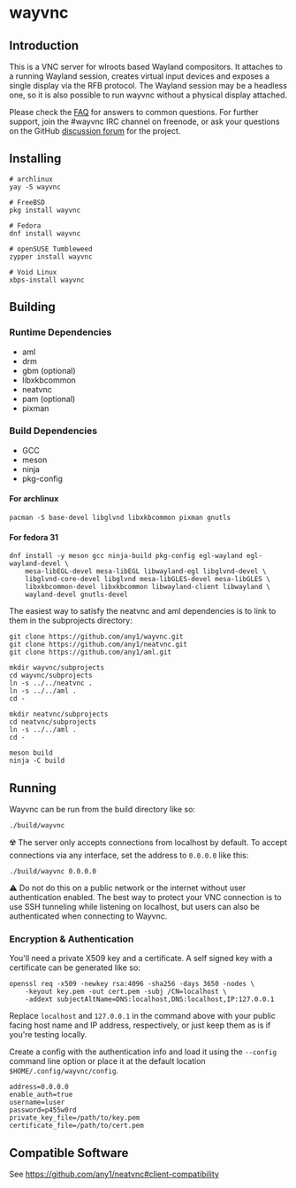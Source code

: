 # wayvnc

## Introduction
This is a VNC server for wlroots based Wayland compositors. It attaches to a
running Wayland session, creates virtual input devices and exposes a single
display via the RFB protocol. The Wayland session may be a headless one, so it
is also possible to run wayvnc without a physical display attached.

Please check the [FAQ](FAQ.md) for answers to common questions. For further
support, join the #wayvnc IRC channel on freenode, or ask your questions on the
GitHub [discussion forum](https://github.com/any1/wayvnc/discussions) for the
project.

## Installing
```
# archlinux
yay -S wayvnc

# FreeBSD
pkg install wayvnc

# Fedora
dnf install wayvnc

# openSUSE Tumbleweed
zypper install wayvnc

# Void Linux
xbps-install wayvnc
```

## Building
### Runtime Dependencies
 * aml
 * drm
 * gbm (optional)
 * libxkbcommon
 * neatvnc
 * pam (optional)
 * pixman

### Build Dependencies
 * GCC
 * meson
 * ninja
 * pkg-config

#### For archlinux
```
pacman -S base-devel libglvnd libxkbcommon pixman gnutls
```

#### For fedora 31
```
dnf install -y meson gcc ninja-build pkg-config egl-wayland egl-wayland-devel \
	mesa-libEGL-devel mesa-libEGL libwayland-egl libglvnd-devel \
	libglvnd-core-devel libglvnd mesa-libGLES-devel mesa-libGLES \
	libxkbcommon-devel libxkbcommon libwayland-client libwayland \
	wayland-devel gnutls-devel
```

The easiest way to satisfy the neatvnc and aml dependencies is to link to them
in the subprojects directory:
```
git clone https://github.com/any1/wayvnc.git
git clone https://github.com/any1/neatvnc.git
git clone https://github.com/any1/aml.git

mkdir wayvnc/subprojects
cd wayvnc/subprojects
ln -s ../../neatvnc .
ln -s ../../aml .
cd -

mkdir neatvnc/subprojects
cd neatvnc/subprojects
ln -s ../../aml .
cd -

meson build
ninja -C build
```

## Running
Wayvnc can be run from the build directory like so:
```
./build/wayvnc
```

:radioactive: The server only accepts connections from localhost by default. To
accept connections via any interface, set the address to `0.0.0.0` like this:
```
./build/wayvnc 0.0.0.0
```

:warning: Do not do this on a public network or the internet without
user authentication enabled. The best way to protect your VNC connection is to
use SSH tunneling while listening on localhost, but users can also be
authenticated when connecting to Wayvnc.

### Encryption & Authentication
You'll need a private X509 key and a certificate. A self signed key with a
certificate can be generated like so:
```
openssl req -x509 -newkey rsa:4096 -sha256 -days 3650 -nodes \
	-keyout key.pem -out cert.pem -subj /CN=localhost \
	-addext subjectAltName=DNS:localhost,DNS:localhost,IP:127.0.0.1
```
Replace `localhost` and `127.0.0.1` in the command above with your public facing
host name and IP address, respectively, or just keep them as is if you're
testing locally.

Create a config with the authentication info and load it using the `--config`
command line option or place it at the default location
`$HOME/.config/wayvnc/config`.
```
address=0.0.0.0
enable_auth=true
username=luser
password=p455w0rd
private_key_file=/path/to/key.pem
certificate_file=/path/to/cert.pem
```

## Compatible Software
See https://github.com/any1/neatvnc#client-compatibility
